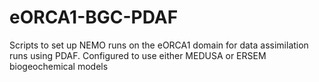 # eORCA1-BGC-PDAF
Scripts to set up NEMO runs on the eORCA1 domain for data assimilation runs using PDAF. Configured to use either MEDUSA or ERSEM biogeochemical models
